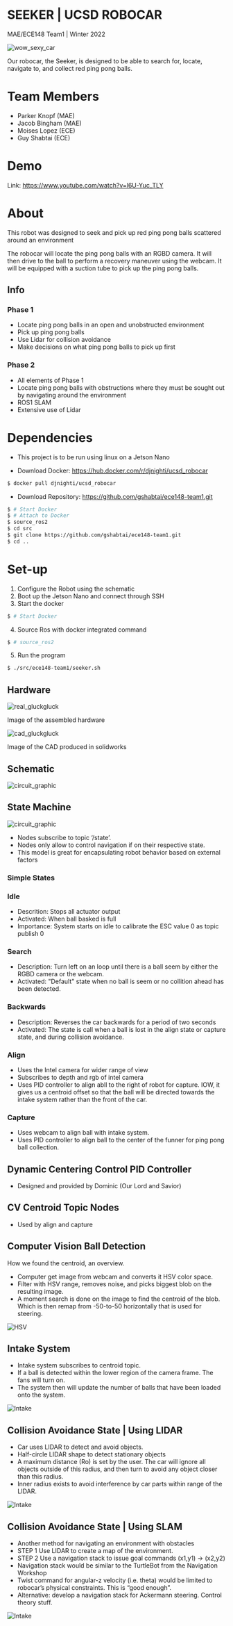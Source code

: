 # SEEKER | UCSD ROBOCAR
MAE/ECE148 Team1 | Winter 2022


![wow_sexy_car](https://user-images.githubusercontent.com/98067439/158714227-57dab3ee-9e0f-4304-a52e-a2eb704b6add.png)

Our robocar, the Seeker, is designed to be able to search for, locate, navigate to, and collect red ping pong balls.

# Team Members
- Parker Knopf (MAE)
- Jacob Bingham (MAE)
- Moises Lopez (ECE)
- Guy Shabtai (ECE)

# Demo

Link: https://www.youtube.com/watch?v=l6U-Yuc_TLY

# About

This robot was designed to seek and pick up red ping pong balls scattered around an environment

The robocar will locate the ping pong balls with an RGBD camera. It will then drive to the ball to perform a recovery maneuver using the webcam. It will be equipped with a suction tube to pick up the ping pong balls.


## Info

### Phase 1
- Locate ping pong balls in an open and unobstructed environment
- Pick up ping pong balls
- Use Lidar for collision avoidance
- Make decisions on what ping pong balls to pick up first

### Phase 2
- All elements of Phase 1
- Locate ping pong balls with obstructions where they must be sought out by navigating around the environment
- ROS1 SLAM
- Extensive use of Lidar

# Dependencies

- This project is to be run using linux on a Jetson Nano

- Download Docker: https://hub.docker.com/r/djnighti/ucsd_robocar
``` bash
$ docker pull djnighti/ucsd_robocar
```
- Download Repository: https://github.com/gshabtai/ece148-team1.git
``` bash
$ # Start Docker
$ # Attach to Docker
$ source_ros2 
$ cd src
$ git clone https://github.com/gshabtai/ece148-team1.git
$ cd ..
```
# Set-up

1. Configure the Robot using the schematic
2. Boot up the Jetson Nano and connect through SSH
3. Start the docker
``` bash
$ # Start Docker
```
4. Source Ros with docker integrated command
``` bash
$ # source_ros2
```
5. Run the program
``` bash
$ ./src/ece148-team1/seeker.sh
```

## Hardware

![real_gluckgluck](https://user-images.githubusercontent.com/98067439/158715863-e231685e-0ee1-43b5-b0bb-7514beddfc12.jpg)

Image of the assembled hardware

![cad_gluckgluck](https://user-images.githubusercontent.com/98067439/158715137-68999706-a679-466f-b875-2632feceef19.jpg)

Image of the CAD produced in solidworks

## Schematic
![circuit_graphic](https://user-images.githubusercontent.com/98067439/158715258-9f1a49e6-a83f-4117-8895-608e33e10c73.jpg)

## State Machine
![circuit_graphic](images/state_machine.jpg)

- Nodes subscribe to topic ‘/state’.
- Nodes only allow to control navigation if on their respective state.
- This model is great for encapsulating robot behavior based on external factors

### Simple States

### Idle
- Descrition: Stops all actuator output
- Activated: When ball basked is full
- Importance: System starts on idle to calibrate the ESC value 0 as topic publish 0

### Search
- Description: Turn left on an loop until there is a ball seem by either the RGBD camera or the webcam.
- Activated: "Default" state when no ball is seem or no collition ahead has been detected.

### Backwards
- Description: Reverses the car backwards for a period of two seconds
- Activated: The state is call when a ball is lost in the align state or capture state, and during collision avoidance.

### Align
- Uses the Intel camera for wider range of view
- Subscribes to depth and rgb of intel camera
- Uses PID controller to align abll to the right of robot for capture. IOW, it gives us a centroid offset so that the ball will be directed towards the intake system rather than the front of the car.

### Capture
- Uses webcam to align ball with intake system.
- Uses PID controller to align ball to the center of the funner for ping pong ball collection.

## Dynamic Centering Control PID Controller
- Designed and provided by Dominic (Our Lord and Savior)

## CV Centroid Topic Nodes
- Used by align and capture

## Computer Vision Ball Detection

How we found the centroid, an overview.

- Computer get image from webcam and converts it HSV color space.
- Filter with HSV range, removes noise, and picks biggest blob on the resulting image.
- A moment search is done on the image to find the centroid of the blob. Which is then remap from -50-to-50 horizontally that is used for steering.

![HSV](images/hsv.png)

## Intake System

- Intake system subscribes to centroid topic.
- If a ball is detected within the lower region of the camera frame. The fans will turn on.
- The system then will update the number of balls that have been loaded onto the system.

![Intake](images/intake.png)

## Collision Avoidance State | Using LIDAR
- Car uses LIDAR to detect and avoid objects.
- Half-circle LIDAR shape to detect stationary objects
- A maximum distance (Ro) is set by the user. The car will ignore all objects outside of this radius, and then turn to avoid any object closer than this radius.
- Inner radius exists to avoid interference by car parts within range of the LIDAR.

![Intake](images/collision.png)

## Collision Avoidance State | Using SLAM
  
- Another method for navigating an environment with obstacles
- STEP 1 Use LIDAR to create a map of the environment.
- STEP 2 Use a navigation stack to issue goal commands (x1,y1) -> (x2,y2)
- Navigation stack would be similar to the TurtleBot from the Navigation Workshop
- Twist command for angular-z velocity (i.e. theta) would be limited to robocar’s physical constraints. This is “good enough”.
- Alternative: develop a navigation stack for Ackermann steering. Control theory stuff.

![Intake](images/slam.png)
